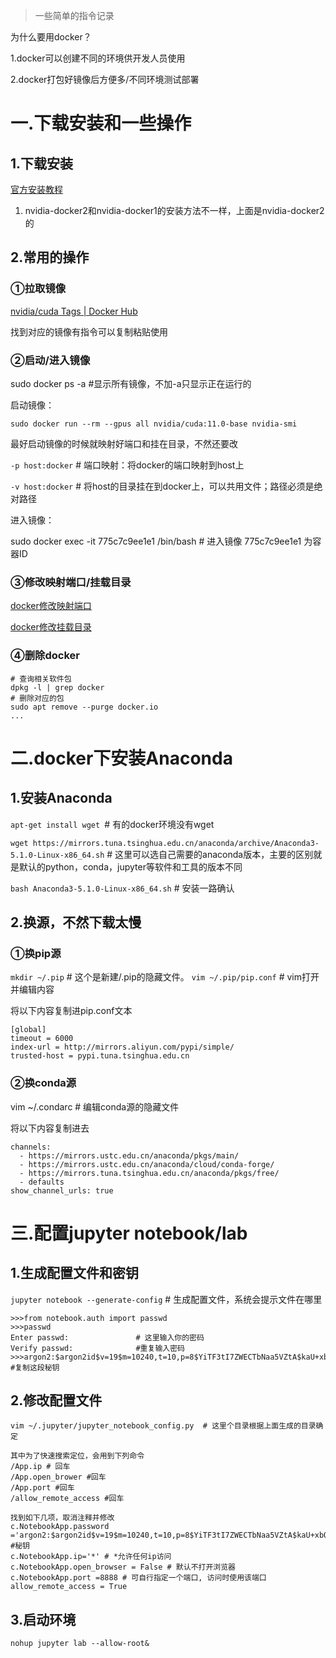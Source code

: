 > 一些简单的指令记录

为什么要用docker？

1.docker可以创建不同的环境供开发人员使用

2.docker打包好镜像后方便多/不同环境测试部署



# 一.下载安装和一些操作

## 1.下载安装

[官方安装教程](https://docs.nvidia.com/datacenter/cloud-native/container-toolkit/install-guide.html#docker)

1. nvidia-docker2和nvidia-docker1的安装方法不一样，上面是nvidia-docker2的

## 2.常用的操作

### ①拉取镜像

[nvidia/cuda Tags | Docker Hub](https://hub.docker.com/r/nvidia/cuda/tags?page=1&ordering=-name)

找到对应的镜像有指令可以复制粘贴使用

### ②启动/进入镜像

sudo docker ps  -a #显示所有镜像，不加-a只显示正在运行的 

启动镜像：

`sudo docker run --rm --gpus all nvidia/cuda:11.0-base nvidia-smi`

最好启动镜像的时候就映射好端口和挂在目录，不然还要改

`-p host:docker`  # 端口映射：将docker的端口映射到host上

`-v host:docker`  # 将host的目录挂在到docker上，可以共用文件；路径必须是绝对路径

进入镜像：

sudo docker exec -it 775c7c9ee1e1 /bin/bash  # 进入镜像 775c7c9ee1e1 为容器ID

### ③修改映射端口/挂载目录

[docker修改映射端口](https://blog.csdn.net/wkh___/article/details/114879500)

[docker修改挂载目录](https://blog.csdn.net/zedelei/article/details/90208183)

### ④删除docker

```
# 查询相关软件包
dpkg -l | grep docker
# 删除对应的包
sudo apt remove --purge docker.io
...
```



# 二.docker下安装Anaconda

## 1.安装Anaconda

`apt-get install wget `# 有的docker环境没有wget

`wget https://mirrors.tuna.tsinghua.edu.cn/anaconda/archive/Anaconda3-5.1.0-Linux-x86_64.sh` # 这里可以选自己需要的anaconda版本，主要的区别就是默认的python，conda，jupyter等软件和工具的版本不同

`bash Anaconda3-5.1.0-Linux-x86_64.sh`  # 安装一路确认

## 2.换源，不然下载太慢

### ①换pip源

`mkdir ~/.pip` # 这个是新建/.pip的隐藏文件。
`vim ~/.pip/pip.conf` # vim打开并编辑内容

将以下内容复制进pip.conf文本

```
[global]
timeout = 6000
index-url = http://mirrors.aliyun.com/pypi/simple/
trusted-host = pypi.tuna.tsinghua.edu.cn
```

### ②换conda源

vim ~/.condarc # 编辑conda源的隐藏文件

将以下内容复制进去

```
channels:
  - https://mirrors.ustc.edu.cn/anaconda/pkgs/main/
  - https://mirrors.ustc.edu.cn/anaconda/cloud/conda-forge/
  - https://mirrors.tuna.tsinghua.edu.cn/anaconda/pkgs/free/
  - defaults
show_channel_urls: true
```



# 三.配置jupyter notebook/lab

## 1.生成配置文件和密钥

`jupyter notebook --generate-config` # 生成配置文件，系统会提示文件在哪里

```
>>>from notebook.auth import passwd
>>>passwd
Enter passwd:				# 这里输入你的密码
Verify passwd:				#重复输入密码
>>>argon2:$argon2id$v=19$m=10240,t=10,p=8$YiTF3tI7ZWECTbNaa5VZtA$kaU+xbQSsMaZsH98sqoaGg  #复制这段秘钥
```

## 2.修改配置文件

```
vim ~/.jupyter/jupyter_notebook_config.py  # 这里个目录根据上面生成的目录确定
 
其中为了快速搜索定位，会用到下列命令
/App.ip # 回车
/App.open_brower #回车
/App.port #回车
/allow_remote_access #回车
```

```
找到如下几项，取消注释并修改
c.NotebookApp.password ='argon2:$argon2id$v=19$m=10240,t=10,p=8$YiTF3tI7ZWECTbNaa5VZtA$kaU+xbQSsMaZsH98sqoaGg' #秘钥
c.NotebookApp.ip='*' # *允许任何ip访问
c.NotebookApp.open_browser = False # 默认不打开浏览器
c.NotebookApp.port =8888 # 可自行指定一个端口, 访问时使用该端口
allow_remote_access = True
```



## 3.启动环境

`nohup jupyter lab --allow-root&`